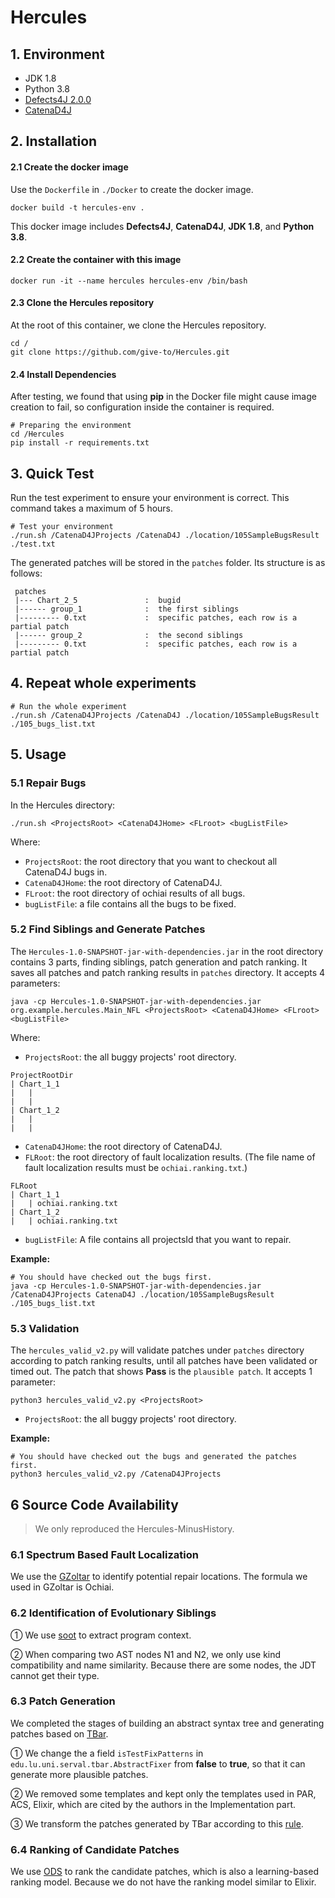 # Hercules

## 1. Environment

- JDK 1.8
- Python 3.8
- [Defects4J 2.0.0](https://github.com/rjust/defects4j)
- [CatenaD4J](https://github.com/universetraveller/CatenaD4J)



## 2. Installation

#### 2.1 Create the docker image

Use the `Dockerfile` in `./Docker` to create the docker image.

```shell
docker build -t hercules-env .
```

This docker image includes **Defects4J**, **CatenaD4J**, **JDK 1.8**, and **Python 3.8**.

#### 2.2 Create the container with this image

```shell
docker run -it --name hercules hercules-env /bin/bash
```

#### 2.3 Clone the Hercules repository

At the root of this container, we clone the Hercules repository.

```shell
cd /
git clone https://github.com/give-to/Hercules.git
```

#### 2.4 Install Dependencies

After testing, we found that using **pip** in the Docker file might cause image creation to fail, so configuration inside the container is required.

```shell
# Preparing the environment
cd /Hercules
pip install -r requirements.txt
```


## 3. Quick Test

Run the test experiment to ensure your environment is correct. This command takes a maximum of 5 hours.

```shell
# Test your environment
./run.sh /CatenaD4JProjects /CatenaD4J ./location/105SampleBugsResult ./test.txt
```

The generated patches will be stored in the `patches` folder. Its structure is as follows:

```
 patches
 |--- Chart_2_5               :  bugid
 |------ group_1              :  the first siblings
 |--------- 0.txt             :  specific patches, each row is a partial patch
 |------ group_2              :  the second siblings
 |--------- 0.txt             :  specific patches, each row is a partial patch
```



## 4. Repeat whole experiments

``` shell
# Run the whole experiment
./run.sh /CatenaD4JProjects /CatenaD4J ./location/105SampleBugsResult ./105_bugs_list.txt
```



## 5. Usage

### 5.1 Repair Bugs

In the Hercules directory:

```shell
./run.sh <ProjectsRoot> <CatenaD4JHome> <FLroot> <bugListFile>
```

Where:

- `ProjectsRoot`: the root directory that you want to checkout all CatenaD4J bugs in.
- `CatenaD4JHome`: the root directory of CatenaD4J. 
- `FLroot`: the root directory of ochiai results of all bugs.
- `bugListFile`: a file contains all the bugs to be fixed.

### 5.2 Find Siblings and Generate Patches

The `Hercules-1.0-SNAPSHOT-jar-with-dependencies.jar` in the root directory contains 3 parts, finding siblings, patch generation and patch ranking. It saves all patches and patch ranking results in `patches` directory. It accepts 4 parameters:

```shell
java -cp Hercules-1.0-SNAPSHOT-jar-with-dependencies.jar org.example.hercules.Main_NFL <ProjectsRoot> <CatenaD4JHome> <FLroot> <bugListFile>
```

Where:

- `ProjectsRoot`: the all buggy projects' root directory. 

```
ProjectRootDir
| Chart_1_1
|	| 
|	|
| Chart_1_2
|	|
|	|
```

- `CatenaD4JHome`: the root directory of CatenaD4J. 
- `FLRoot`: the root directory of fault localization results. (The file name of fault localization results must be `ochiai.ranking.txt`.)

```
FLRoot
| Chart_1_1
|	| ochiai.ranking.txt
| Chart_1_2
|	| ochiai.ranking.txt
```

- `bugListFile`: A file contains all projectsId that you want to repair.

**Example:**

```shell
# You should have checked out the bugs first.
java -cp Hercules-1.0-SNAPSHOT-jar-with-dependencies.jar /CatenaD4JProjects CatenaD4J ./location/105SampleBugsResult ./105_bugs_list.txt
```

### 5.3 Validation

The `hercules_valid_v2.py` will validate patches under `patches` directory according to patch ranking results, until all patches have been validated or timed out. The patch that shows **Pass** is the `plausible patch`. It accepts 1 parameter:

```
python3 hercules_valid_v2.py <ProjectsRoot>
```

- `ProjectsRoot`: the all buggy projects' root directory. 

**Example:**

```shell
# You should have checked out the bugs and generated the patches first.
python3 hercules_valid_v2.py /CatenaD4JProjects
```



## 6 Source Code Availability

> We only reproduced the Hercules-MinusHistory.

### 6.1 Spectrum Based Fault Localization

We use the [GZoltar](https://github.com/GZoltar/gzoltar) to identify potential repair locations. The formula we used in GZoltar is Ochiai.

### 6.2 Identification of Evolutionary Siblings

① We use [soot](https://github.com/soot-oss/soot) to extract program context.

② When comparing two AST nodes N1 and N2, we only use kind compatibility and name similarity. Because there are some nodes, the JDT cannot get their type. 

### 6.3 Patch Generation

We completed the stages of building an abstract syntax tree and generating patches based on [TBar](https://github.com/TruX-DTF/TBar). 

① We change the a field ```isTestFixPatterns``` in ```edu.lu.uni.serval.tbar.AbstractFixer``` from **false** to **true**, so that it can generate more plausible patches.

② We removed some templates and kept only the templates used in PAR, ACS, Elixir, which are cited by the authors in the Implementation part.

③ We transform the patches generated by TBar according to this [rule](./rules.md).

### 6.4 Ranking of Candidate Patches

We use [ODS](https://dl.acm.org/doi/10.1109/TSE.2021.3071750) to rank the candidate patches, which is also a learning-based ranking model. Because we do not have the ranking model similar to Elixir.



